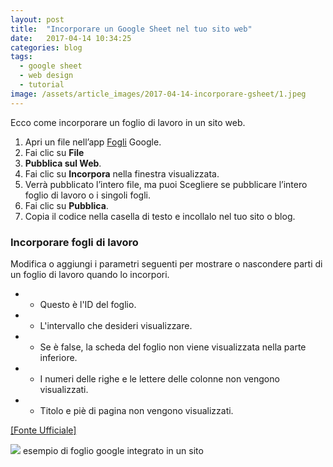 ```yaml
---
layout: post
title:  "Incorporare un Google Sheet nel tuo sito web"
date:   2017-04-14 10:34:25
categories: blog
tags:
  - google sheet
  - web design
  - tutorial
image: /assets/article_images/2017-04-14-incorporare-gsheet/1.jpeg
---
```

Ecco come incorporare un foglio di lavoro in un sito web.

1.  Apri un file nell’app [Fogli](https://sheets.google.com/) Google.
1.  Fai clic su **File**
1.  **Pubblica sul Web**.
1.  Fai clic su **Incorpora** nella finestra visualizzata.
1.  Verrà pubblicato l’intero file, ma puoi Scegliere se pubblicare l’intero foglio
di lavoro o i singoli fogli.
1.  Fai clic su **Pubblica**.
1.  Copia il codice nella casella di testo e incollalo nel tuo sito o blog.

### Incorporare fogli di lavoro

Modifica o aggiungi i parametri seguenti per mostrare o nascondere parti di un
foglio di lavoro quando lo incorpori.

* - Questo è l'ID del foglio.
* - L'intervallo che desideri visualizzare.
* - Se è false, la scheda del foglio non viene visualizzata nella parte inferiore.
* - I numeri delle righe e le lettere delle colonne non vengono visualizzati.
* - Titolo e piè di pagina non vengono visualizzati.

[[Fonte Ufficiale]](https://support.google.com/docs/answer/37579?hl=it)

![](https://cdn-images-1.medium.com/max/1600/1*8zz61MpuYjDHyXP1imV0jQ.png)
<span class="figcaption_hack">esempio di foglio google integrato in un sito</span>
